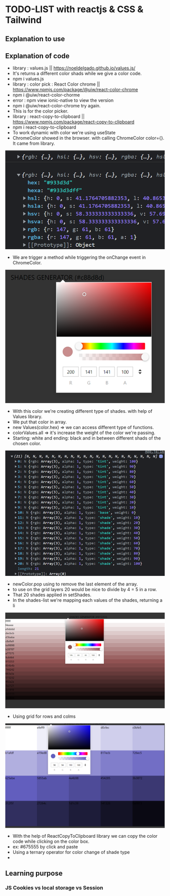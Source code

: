 # TODO-LIST with reactjs & CSS & Tailwind

## Explanation to use



## Explanation of code

- library : values.js || https://noeldelgado.github.io/values.js/
- It's returns a different color shads while we give a color code.
- npm i values.js
- library : color pick : React Color chrome || https://www.npmjs.com/package/@uiw/react-color-chrome
- npm i @uiw/react-color-chorme
- error : npm view ionic-native to view the version
- npm i @uiw/react-color-chrome try again.
- This is for the color picker.
- library : react-copy-to-clipboard || https://www.npmjs.com/package/react-copy-to-clipboard
- npm i react-copy-to-clipboard
- To work dynamic with color we're using useState
- ChromeColor showed in the browser. with calling ChromeColor color={}. It came from library.

![Probs classcomp](public/asset/color-chrome.png)

- We are trigger a method while triggering the onChange event in ChromeColor.

![Probs classcomp](public/asset/setcolor.png)

- With this color we're creating different type of shades. with help of Values library.
- We put that color in array.
- new Values(color.hex) => we can access different type of functions.
- colorValues.all => it's increase the weight of the color we're passing. 
- Starting: white and ending: black and in between different shads of the chosen color.

![Probs classcomp](public/asset/colors21.PNG)

- newColor.pop using to remove the last element of the array.
- to use on the grid layers 20 would be nice to divide by 4 = 5 in a row.
- That 20 shades applied in setShades.
- In the shades-list we're mapping each values of the shades, returning a li

![Probs classcomp](public/asset/array20_li.png)

- Using grid for rows and colms

![Probs classcomp](public/asset/gridcolor.PNG)

- With the help of ReactCopyToClipboard library we can copy the color code while clicking on the color box.
- ex: #675555 by click and paste
- Using a ternary operator for color change of shade type
- 


 

## Learning purpose

### JS Cookies vs local storage vs Session







